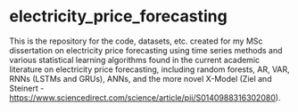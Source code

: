 # electricity_price_forecasting
This is the repository for the code, datasets, etc. created for my MSc dissertation on electricity price forecasting using time series methods and various statistical learning algorithms found in the current academic literature on electricity price forecasting, including random forests, AR, VAR, RNNs (LSTMs and GRUs), ANNs, and the more novel X-Model (Ziel and Steinert - https://www.sciencedirect.com/science/article/pii/S0140988316302080).
